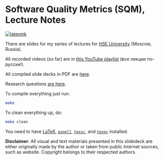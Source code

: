 # Software Quality Metrics (SQM), Lecture Notes

[![latexmk](https://github.com/yegor256/sqm/actions/workflows/latexmk.yml/badge.svg?branch=master)](https://github.com/yegor256/sqm/actions/workflows/latexmk.yml)

There are slides for my series of lectures for
[HSE University](https://www.hse.ru/en/) (Moscow, Russia).

All recorded videos (so far) are in [this YouTube playlist][playlist]
(все лекции по-русски!).

All compiled slide decks in PDF are [here](https://yegor256.github.io/sqm/).

Research questions
[are here](https://gist.github.com/yegor256/3dde3560d26ba1d7b1d2a91dbe118a12).

To compile everything just run:

```bash
make
```

To clean everything up, do:

```bash
make clean
```

You need to have
[LaTeX](https://en.wikipedia.org/wiki/LaTeX),
[`aspell`](http://aspell.net/),
[`texsc`](https://rubygems.org/gems/texsc),
and
[`texqc`](https://rubygems.org/gems/texqc)
installed.

**Disclaimer**: All visual and text materials presented in
this slidedeck are either originally made by the author or taken from public
Internet sources, such as website. Copyright belongs to their respected
authors.

[playlist]: https://www.youtube.com/playlist?list=PLaIsQH4uc08xyXRhhYPHh-Yam2kEwNaLl
